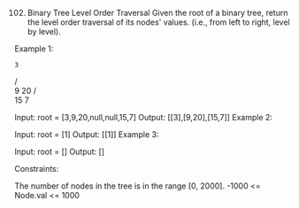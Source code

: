 102. Binary Tree Level Order Traversal
Given the root of a binary tree, return the level order traversal of its nodes' values. (i.e., from left to right, level by level).

 

Example 1:

    3
   / \
  9   20
      / \
     15  7

Input: root = [3,9,20,null,null,15,7]
Output: [[3],[9,20],[15,7]]
Example 2:


Input: root = [1]
Output: [[1]]
Example 3:

Input: root = []
Output: []
 

Constraints:

The number of nodes in the tree is in the range [0, 2000].
-1000 <= Node.val <= 1000